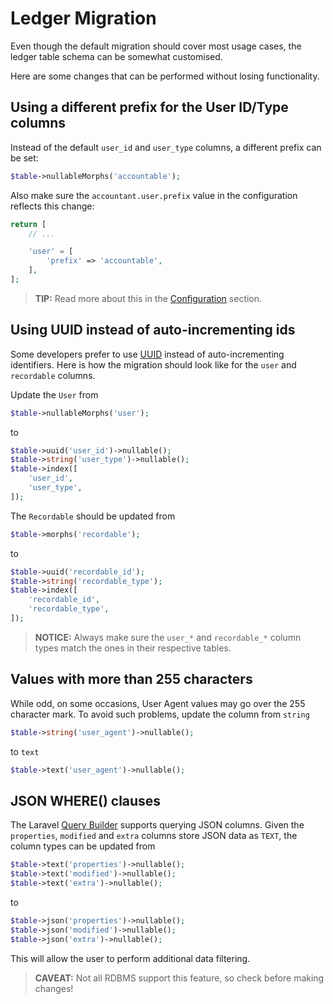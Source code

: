 # Ledger Migration
Even though the default migration should cover most usage cases, the ledger table schema can be somewhat customised.

Here are some changes that can be performed without losing functionality.

## Using a different prefix for the User ID/Type columns
Instead of the default `user_id` and `user_type` columns, a different prefix can be set:

```php
$table->nullableMorphs('accountable');
```

Also make sure the `accountant.user.prefix` value in the configuration reflects this change:

```php
return [
    // ...

    'user' = [
        'prefix' => 'accountable',
    ],
];
```

> **TIP:** Read more about this in the [Configuration](configuration.md) section.

## Using UUID instead of auto-incrementing ids
Some developers prefer to use [UUID](https://en.wikipedia.org/wiki/Universally_unique_identifier) instead of auto-incrementing identifiers.
Here is how the migration should look like for the `user` and `recordable` columns.

Update the `User` from
```php
$table->nullableMorphs('user');
```

to

```php
$table->uuid('user_id')->nullable();
$table->string('user_type')->nullable();
$table->index([
    'user_id', 
    'user_type',
]);
```

The `Recordable` should be updated from
```php
$table->morphs('recordable');
```

to

```php
$table->uuid('recordable_id');
$table->string('recordable_type');
$table->index([
    'recordable_id', 
    'recordable_type',
]);
```

> **NOTICE:** Always make sure the `user_*` and `recordable_*` column types match the ones in their respective tables.

## Values with more than 255 characters
While odd, on some occasions, User Agent values may go over the 255 character mark. To avoid such problems, update the column from `string`

```php
$table->string('user_agent')->nullable();
```

to `text`

```php
$table->text('user_agent')->nullable();
```

## JSON WHERE() clauses
The Laravel [Query Builder](https://laravel.com/docs/5.7/queries#json-where-clauses) supports querying JSON columns.
Given the `properties`, `modified` and `extra` columns store JSON data as `TEXT`, the column types can be updated from

```php
$table->text('properties')->nullable();
$table->text('modified')->nullable();
$table->text('extra')->nullable();
```

to

```php
$table->json('properties')->nullable();
$table->json('modified')->nullable();
$table->json('extra')->nullable();
```

This will allow the user to perform additional data filtering.

> **CAVEAT:** Not all RDBMS support this feature, so check before making changes!
